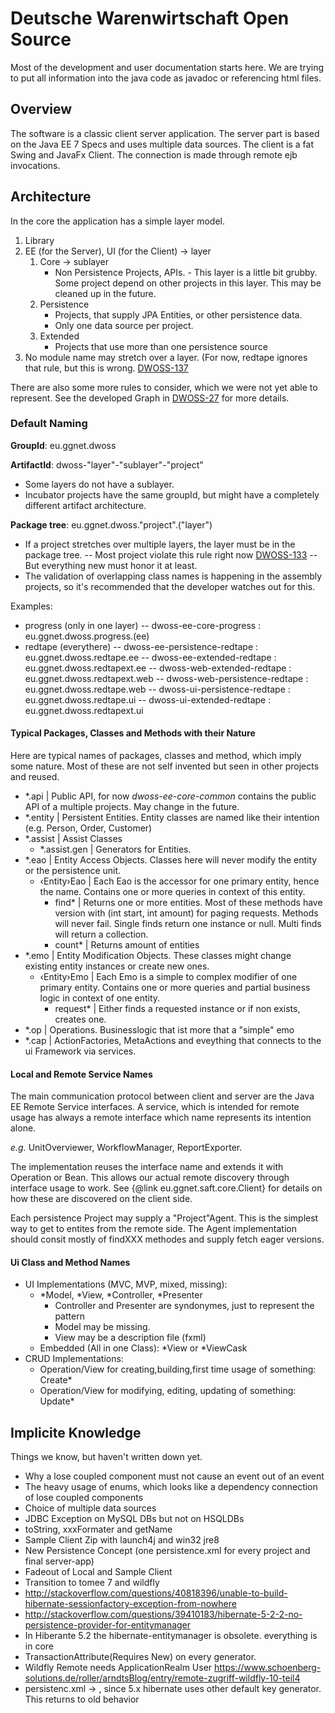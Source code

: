 Deutsche Warenwirtschaft Open Source
====================================

Most of the development and user documentation starts here. We are trying to put
all information into the java code as javadoc or referencing html files.

Overview
--------

The software is a classic client server application. The server part is based on
the Java EE 7 Specs and uses multiple data sources. The client is a fat Swing and
JavaFx Client. The connection is made through remote ejb invocations.

Architecture
------------

In the core the application has a simple layer model.

1. Library
2. EE (for the Server), UI (for the Client) -> layer
	1. Core -> sublayer
		- Non Persistence Projects, APIs.
                - This layer is a little bit grubby. Some project depend on other projects in this layer. This may be cleaned up in the future.
	2. Persistence
		- Projects, that supply JPA Entities, or other persistence data.
		- Only one data source per project.
	2. Extended
		- Projects that use more than one persistence source
3. No module name may stretch over a layer. (For now, redtape ignores that rule, but this is wrong. [DWOSS-137](https://jira.cybertron.global/browse/DWOSS-137])

There are also some more rules to consider, which we were not yet able to represent.
See the developed Graph in
 [DWOSS-27](https://jira.cybertron.global/browse/DWOSS-27) for more details.

### Default Naming ###

**GroupId**: eu.ggnet.dwoss

**ArtifactId**: dwoss-"layer"-"sublayer"-"project"

 - Some layers do not have a sublayer.
 - Incubator projects have the same groupId, but might have a completely
   different artifact architecture.

**Package tree**: eu.ggnet.dwoss."project".("layer")

 - If a project stretches over multiple layers, the layer must be in the package tree.
 -- Most project violate this rule right now [DWOSS-133](https://jira.cybertron.global/browse/DWOSS-137])
 -- But everything new must honor it at least.
 - The validation of overlapping class names is happening in the assembly projects,
   so it's recommended that the developer watches out for this.

Examples:
 - progress (only in one layer)
 -- dwoss-ee-core-progress : eu.ggnet.dwoss.progress.(ee)
 - redtape (everythere)
 -- dwoss-ee-persistence-redtape : eu.ggnet.dwoss.redtape.ee
 -- dwoss-ee-extended-redtape    : eu.ggnet.dwoss.redtapext.ee
 -- dwoss-web-extended-redtape    : eu.ggnet.dwoss.redtapext.web
 -- dwoss-web-persistence-redtape    : eu.ggnet.dwoss.redtape.web
 -- dwoss-ui-persistence-redtape : eu.ggnet.dwoss.redtape.ui
 -- dwoss-ui-extended-redtape    : eu.ggnet.dwoss.redtapext.ui

#### Typical Packages, Classes and Methods with their Nature ####

Here are typical names of packages, classes and method, which imply some nature.
Most of these are not self invented but seen in other projects and reused.

 - \*.api | Public API, for now *dwoss-ee-core-common* contains the public API
   of a multiple projects. May change in the future.
 - \*.entity | Persistent Entities. Entity classes are named like their intention
   (e.g. Person, Order, Customer)
 - \*.assist | Assist Classes
	- \*.assist.gen | Generators for Entities.
 - \*.eao | Entity Access Objects. Classes here will never modify the entity or
   the persistence unit.
	- ‹Entity›Eao | Each Eao is the accessor for one primary entity, hence
          the name. Contains one or more queries in context of this entity.
		- find\* | Returns one or more entities. Most of these methods
                  have version with (int start, int amount) for paging requests.
                  Methods will never fail. Single finds return one instance or null.
                  Multi finds will return a collection.
		- count\* | Returns amount of entities
 - *.emo | Entity Modification Objects. These classes might change existing
   entity instances or create new ones.
	- ‹Entity›Emo | Each Emo is a simple to complex modifier of one primary
          entity. Contains one or more queries and partial business logic in
          context of one entity.
		- request\* | Either finds a requested instance or if non exists,
                  creates one.
 - *.op | Operations. Businesslogic that ist more that a "simple" emo
 - *.cap | ActionFactories, MetaActions and eveything that connects to the ui
   Framework via services.

#### Local and Remote Service Names ####

The main communication protocol between client and server are the Java EE Remote
Service interfaces. A service, which is intended for remote usage has always
a remote interface which name represents its intention alone.

_e.g._ UnitOverviewer, WorkflowManager, ReportExporter.

The implementation reuses the interface name and extends it with Operation or Bean.
This allows our actual remote discovery through interface usage to work.
See {@link eu.ggnet.saft.core.Client} for details on how these are discovered on the
client side.

Each persistence Project may supply a "Project"Agent. This is the simplest way to get
to entites from the remote side. The Agent implementation should consit mostly of
findXXX methodes and supply fetch eager versions.

#### Ui Class and Method Names ####

- UI Implementations (MVC, MVP, mixed, missing):
	- \*Model, \*View, \*Controller, \*Presenter
		- Controller and Presenter are syndonymes, just to represent the pattern
		- Model may be missing.
		- View may be a description file (fxml)
	- Embedded (All in one Class): \*View or \*ViewCask
- CRUD Implementations:
	- Operation/View for creating,building,first time usage of something: Create\*
	- Operation/View for modifying, editing, updating of something: Update\*

Implicite Knowledge
-------------------

Things we know, but haven't written down yet.

 - Why a lose coupled component must not cause an event out of an event
 - The heavy usage of enums, which looks like a dependency connection of lose
   coupled components
 - Choice of multiple data sources
 - JDBC Exception on MySQL DBs but not on HSQLDBs
 - toString, xxxFormater and getName
 - Sample Client Zip with launch4j and win32 jre8
 - New Persistence Concept (one persistence.xml for every project and final server-app)
 - Fadeout of Local and Sample Client
 - Transition to tomee 7 and wildfly
 - http://stackoverflow.com/questions/40818396/unable-to-build-hibernate-sessionfactory-exception-from-nowhere
 - http://stackoverflow.com/questions/39410183/hibernate-5-2-2-no-persistence-provider-for-entitymanager
 - In Hiberante 5.2 the hibernate-entitymanager is obsolete. everything is in core
 - TransactionAttribute(Requires New) on every generator.
 - Wildfly Remote needs ApplicationRealm User https://www.schoenberg-solutions.de/roller/arndtsBlog/entry/remote-zugriff-wildfly-10-teil4
 - persistenc.xml -> <property name="hibernate.id.new_generator_mappings" value="false" /> , since 5.x hibernate uses other default key generator.
   This returns to old behavior
